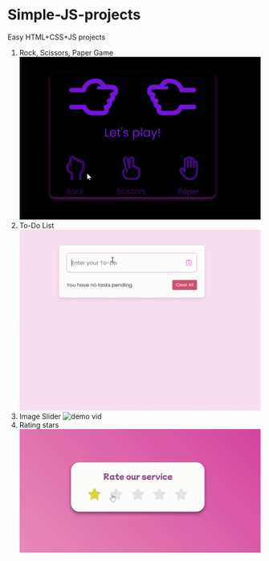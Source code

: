 # Simple-JS-projects

Easy HTML+CSS+JS projects

1. Rock, Scissors, Paper Game
   ![demo vid](videos/rsp.gif)
2. To-Do List
   ![demo vid](videos/todo.gif)
3. Image Slider
   ![demo vid](videos/slider.gif)
4. Rating stars
   ![demo vid](videos/rating.gif)
